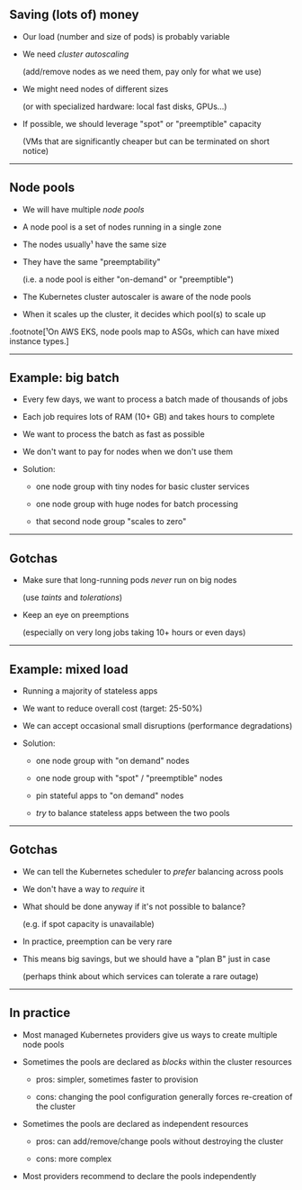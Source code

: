 ## Saving (lots of) money

- Our load (number and size of pods) is probably variable

- We need *cluster autoscaling*

  (add/remove nodes as we need them, pay only for what we use)

- We might need nodes of different sizes

  (or with specialized hardware: local fast disks, GPUs...)

- If possible, we should leverage "spot" or "preemptible" capacity

  (VMs that are significantly cheaper but can be terminated on short notice)

---

## Node pools

- We will have multiple *node pools*

- A node pool is a set of nodes running in a single zone

- The nodes usually¹ have the same size

- They have the same "preemptability"

  (i.e. a node pool is either "on-demand" or "preemptible")

- The Kubernetes cluster autoscaler is aware of the node pools

- When it scales up the cluster, it decides which pool(s) to scale up

.footnote[¹On AWS EKS, node pools map to ASGs, which can have mixed instance types.]

---

## Example: big batch

- Every few days, we want to process a batch made of thousands of jobs

- Each job requires lots of RAM (10+ GB) and takes hours to complete

- We want to process the batch as fast as possible

- We don't want to pay for nodes when we don't use them

- Solution:

  - one node group with tiny nodes for basic cluster services

  - one node group with huge nodes for batch processing

  - that second node group "scales to zero"

---

## Gotchas

- Make sure that long-running pods *never* run on big nodes

  (use *taints* and *tolerations*)

- Keep an eye on preemptions

  (especially on very long jobs taking 10+ hours or even days)

---

## Example: mixed load

- Running a majority of stateless apps

- We want to reduce overall cost (target: 25-50%)

- We can accept occasional small disruptions (performance degradations)

- Solution:

  - one node group with "on demand" nodes

  - one node group with "spot" / "preemptible" nodes

  - pin stateful apps to "on demand" nodes

  - *try* to balance stateless apps between the two pools

---

## Gotchas

- We can tell the Kubernetes scheduler to *prefer* balancing across pools

- We don't have a way to *require* it

- What should be done anyway if it's not possible to balance?
 
  (e.g. if spot capacity is unavailable)

- In practice, preemption can be very rare

- This means big savings, but we should have a "plan B" just in case

  (perhaps think about which services can tolerate a rare outage)

---

## In practice

- Most managed Kubernetes providers give us ways to create multiple node pools

- Sometimes the pools are declared as *blocks* within the cluster resources

  - pros: simpler, sometimes faster to provision

  - cons: changing the pool configuration generally forces re-creation of the cluster

- Sometimes the pools are declared as independent resources

  - pros: can add/remove/change pools without destroying the cluster

  - cons: more complex

- Most providers recommend to declare the pools independently
